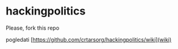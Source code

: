# hackingpolitics

Please, fork this repo

pogledati [https://github.com/crtarsorg/hackingpolitics/wiki](wiki)

